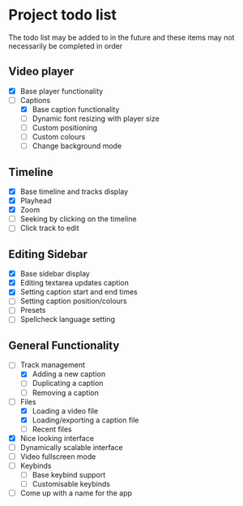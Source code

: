 # Project todo list

The todo list may be added to in the future and these items may not necessarily be completed in order

## Video player
- [x] Base player functionality
- [ ] Captions
  - [x] Base caption functionality
  - [ ] Dynamic font resizing with player size
  - [ ] Custom positioning
  - [ ] Custom colours
  - [ ] Change background mode

## Timeline
- [x] Base timeline and tracks display
- [x] Playhead
- [x] Zoom
- [ ] Seeking by clicking on the timeline
- [ ] Click track to edit

## Editing Sidebar
- [x] Base sidebar display
- [x] Editing textarea updates caption
- [x] Setting caption start and end times
- [ ] Setting caption position/colours
- [ ] Presets
- [ ] Spellcheck language setting

## General Functionality
- [ ] Track management
  - [x] Adding a new caption
  - [ ] Duplicating a caption
  - [ ] Removing a caption
- [ ] Files
  - [x] Loading a video file
  - [x] Loading/exporting a caption file
  - [ ] Recent files
- [x] Nice looking interface
- [ ] Dynamically scalable interface
- [ ] Video fullscreen mode
- [ ] Keybinds
  - [ ] Base keybind support
  - [ ] Customisable keybinds
- [ ] Come up with a name for the app